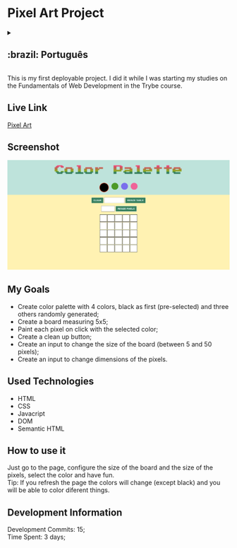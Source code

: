 # Pixel Art Project
<details>
<summary><h2>:brazil: Português</h2></summary>
  Esse foi o primeiro projeto que fiz o deploy.Eu o fiz enquanto iniciava os estudos no módulo Fundamentoas de Desenvolvimento Web no curso da Trybe.
  
  ## Live Link
<a href="https://pixels-art-project.netlify.app">Pixel Art</a>
  
## Screenshot
![ScreenShot](./images/screenshot.png)

## Objetivos
* Criar paleta de cores com 4 cores, sendo preto a primeira (pré-selecionada) e outras três cores randômicas;
* Criar um board medindo 5x5 unidades;
* Pintar cada unidade pixel com a cor selecionada ao se clicar;
* Criar um botão de limpar board;
* Criar um campo para input para alterar tamanho do board (entre 5 e 50 unidades pixel);
* Criar um campo de input para mudar o dimensionamento do tamanho dos pixels.

## Tecnologias usadas
  * HTML
  * CSS
  * Javacript
  * DOM
  * HTML Semântico

## Como usar
  Basta acessar a página, configurar o tamanho do board e o tamanho dos pixels, selecionar a cor e de divertir.
  <br>
  Dica: Ao se atualizar a página as cores aleatórias serão geradas novamente e serão diferentes.

## Informaççoes de Desenvolvimento
  Commits de Desenvolvimento: 15; <br>
  Tempo Gasto: 3 dias; <br> 
</details>


This is my first deployable project. I did it while I was starting my studies on the Fundamentals of Web Development in the Trybe course.

## Live Link
<a href="https://pixels-art-project.netlify.app">Pixel Art</a>
  
## Screenshot
![ScreenShot](./images/screenshot.png)

## My Goals
* Create color palette with 4 colors, black as first (pre-selected) and three others randomly generated;
* Create a board measuring 5x5;
* Paint each pixel on click with the selected color;
* Create a clean up button;
* Create an input to change the size of the board (between 5 and 50 pixels);
* Create an input to change dimensions of the pixels.

## Used Technologies
  * HTML
  * CSS
  * Javacript
  * DOM
  * Semantic HTML

## How to use it
  Just go to the page, configure the size of the board and the size of the pixels, select the color and have fun.
  <br>
  Tip: If you refresh the page the colors will change (except black) and you will be able to color diferent things.

## Development Information
  Development Commits: 15; <br>
  Time Spent: 3 days; <br> 
